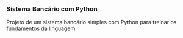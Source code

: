 
###  Sistema Bancário com Python 

Projeto de um sistema bancário simples com Python para treinar os fundamentos da linguagem
